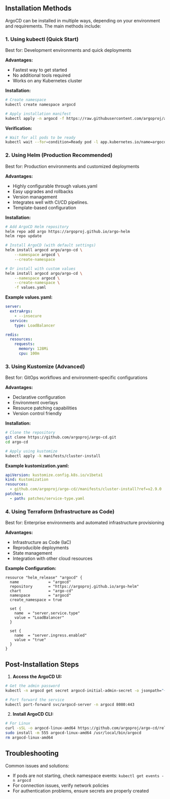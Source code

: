 ## Installation Methods

ArgoCD can be installed in multiple ways, depending on your environment and requirements. The main methods include:

### 1. Using kubectl (Quick Start)

Best for: Development environments and quick deployments

**Advantages:**
- Fastest way to get started
- No additional tools required
- Works on any Kubernetes cluster

**Installation:**
```bash
# Create namespace
kubectl create namespace argocd

# Apply installation manifest
kubectl apply -n argocd -f https://raw.githubusercontent.com/argoproj/argo-cd/stable/manifests/install.yaml
```

**Verification:**
```bash
# Wait for all pods to be ready
kubectl wait --for=condition=Ready pod -l app.kubernetes.io/name=argocd-server -n argocd
```

### 2. Using Helm (Production Recommended)

Best for: Production environments and customized deployments

**Advantages:**
- Highly configurable through values.yaml
- Easy upgrades and rollbacks
- Version management
- Integrates well with CI/CD pipelines.
- Template-based configuration

**Installation:**
```bash
# Add ArgoCD Helm repository
helm repo add argo https://argoproj.github.io/argo-helm
helm repo update

# Install ArgoCD (with default settings)
helm install argocd argo/argo-cd \
    --namespace argocd \
    --create-namespace

# Or install with custom values
helm install argocd argo/argo-cd \
    --namespace argocd \
    --create-namespace \
    -f values.yaml
```

**Example values.yaml:**
```yaml
server:
  extraArgs:
    - --insecure
  service:
    type: LoadBalancer

redis:
  resources:
    requests:
      memory: 128Mi
      cpu: 100m
```

### 3. Using Kustomize (Advanced)

Best for: GitOps workflows and environment-specific configurations

**Advantages:**
- Declarative configuration
- Environment overlays
- Resource patching capabilities
- Version control friendly

**Installation:**
```bash
# Clone the repository
git clone https://github.com/argoproj/argo-cd.git
cd argo-cd

# Apply using kustomize
kubectl apply -k manifests/cluster-install
```

**Example kustomization.yaml:**
```yaml
apiVersion: kustomize.config.k8s.io/v1beta1
kind: Kustomization
resources:
  - github.com/argoproj/argo-cd//manifests/cluster-install?ref=v2.9.0
patches:
  - path: patches/service-type.yaml
```

### 4. Using Terraform (Infrastructure as Code)

Best for: Enterprise environments and automated infrastructure provisioning

**Advantages:**
- Infrastructure as Code (IaC)
- Reproducible deployments
- State management
- Integration with other cloud resources

**Example Configuration:**
```hcl
resource "helm_release" "argocd" {
  name             = "argocd"
  repository       = "https://argoproj.github.io/argo-helm"
  chart            = "argo-cd"
  namespace        = "argocd"
  create_namespace = true
  
  set {
    name  = "server.service.type"
    value = "LoadBalancer"
  }
  
  set {
    name  = "server.ingress.enabled"
    value = "true"
  }
}
```

## Post-Installation Steps

1. **Access the ArgoCD UI:**
```bash
# Get the admin password
kubectl -n argocd get secret argocd-initial-admin-secret -o jsonpath="{.data.password}" | base64 -d

# Port forward the service
kubectl port-forward svc/argocd-server -n argocd 8080:443
```

2. **Install ArgoCD CLI:**
```bash
# For Linux
curl -sSL -o argocd-linux-amd64 https://github.com/argoproj/argo-cd/releases/latest/download/argocd-linux-amd64
sudo install -m 555 argocd-linux-amd64 /usr/local/bin/argocd
rm argocd-linux-amd64
```

## Troubleshooting

Common issues and solutions:
- If pods are not starting, check namespace events: `kubectl get events -n argocd`
- For connection issues, verify network policies
- For authentication problems, ensure secrets are properly created
